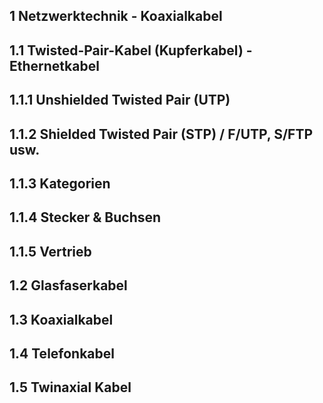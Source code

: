 ## 1 Netzwerktechnik - Koaxialkabel

## 1.1 Twisted-Pair-Kabel (Kupferkabel) - Ethernetkabel

## 1.1.1 Unshielded Twisted Pair (UTP)

## 1.1.2 Shielded Twisted Pair (STP) / F/UTP, S/FTP usw.

## 1.1.3 Kategorien

## 1.1.4 Stecker & Buchsen

## 1.1.5 Vertrieb

## 1.2 Glasfaserkabel

## 1.3 Koaxialkabel

## 1.4 Telefonkabel

## 1.5 Twinaxial Kabel
